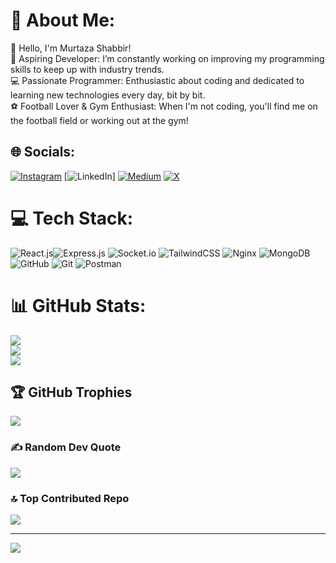 # 💫 About Me:
👋 Hello, I'm Murtaza Shabbir!<br> 🌱 Aspiring Developer: I’m constantly working on improving my programming skills to keep up with industry trends.<br> 💻 Passionate Programmer: Enthusiastic about coding and dedicated to learning new technologies every day, bit by bit.<br>⚽ Football Lover & Gym Enthusiast: When I'm not coding, you'll find me on the football field or working out at the gym!<br>


## 🌐 Socials:
[![Instagram](https://img.shields.io/badge/Instagram-%23E4405F.svg?logo=Instagram&logoColor=white)](https://instagram.com/https://www.instagram.com/azatrum_192.168/) [![LinkedIn](https://img.shields.io/badge/LinkedIn-%230077B5.svg?logo=linkedin&logoColor=white)] [![Medium](https://img.shields.io/badge/Medium-12100E?logo=medium&logoColor=white)](https://medium.com/@https://medium.com/@murtazashabbir1252) [![X](https://img.shields.io/badge/X-black.svg?logo=X&logoColor=white)](https://x.com/https://x.com/azatrum_192168) 

# 💻 Tech Stack:
![React.js](https://img.shields.io/badge/react.js-%23404d59.svg?style=for-the-badge&logo=react&logoColor=%2361DAFB)![Express.js](https://img.shields.io/badge/express.js-%23404d59.svg?style=for-the-badge&logo=express&logoColor=%2361DAFB) ![Socket.io](https://img.shields.io/badge/Socket.io-black?style=for-the-badge&logo=socket.io&badgeColor=010101) ![TailwindCSS](https://img.shields.io/badge/tailwindcss-%2338B2AC.svg?style=for-the-badge&logo=tailwind-css&logoColor=white) ![Nginx](https://img.shields.io/badge/nginx-%23009639.svg?style=for-the-badge&logo=nginx&logoColor=white) ![MongoDB](https://img.shields.io/badge/MongoDB-%234ea94b.svg?style=for-the-badge&logo=mongodb&logoColor=white) ![GitHub](https://img.shields.io/badge/github-%23121011.svg?style=for-the-badge&logo=github&logoColor=white) ![Git](https://img.shields.io/badge/git-%23F05033.svg?style=for-the-badge&logo=git&logoColor=white) ![Postman](https://img.shields.io/badge/Postman-FF6C37?style=for-the-badge&logo=postman&logoColor=white)
# 📊 GitHub Stats:
![](https://github-readme-stats.vercel.app/api?username=murtaza192168&theme=solarized-dark&hide_border=false&include_all_commits=true&count_private=true)<br/>
![](https://github-readme-streak-stats.herokuapp.com/?user=murtaza192168&theme=solarized-dark&hide_border=false)<br/>
![](https://github-readme-stats.vercel.app/api/top-langs/?username=murtaza192168&theme=solarized-dark&hide_border=false&include_all_commits=true&count_private=true&layout=compact)

## 🏆 GitHub Trophies
![](https://github-profile-trophy.vercel.app/?username=murtaza192168&theme=radical&no-frame=false&no-bg=true&margin-w=4)

### ✍️ Random Dev Quote
![](https://quotes-github-readme.vercel.app/api?type=horizontal&theme=dark)

### 🔝 Top Contributed Repo
![](https://github-contributor-stats.vercel.app/api?username=murtaza192168&limit=5&theme=dark&combine_all_yearly_contributions=true)

---
[![](https://visitcount.itsvg.in/api?id=murtaza192168&icon=5&color=1)](https://visitcount.itsvg.in)

<!-- Proudly created with GPRM ( https://gprm.itsvg.in ) -->
